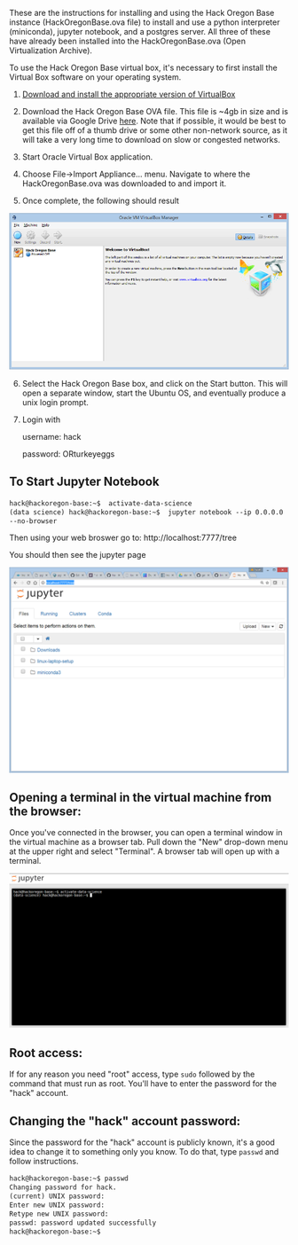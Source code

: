 These are the instructions for installing and using the Hack Oregon Base instance (HackOregonBase.ova file) to install and use a python interpreter (miniconda), jupyter notebook, and a postgres server.  All three of these have already been installed into the HackOregonBase.ova (Open Virtualization Archive).

To use the Hack Oregon Base virtual box, it's necessary to first install the Virtual Box software on your operating system.   

1. [Download and install the appropriate version of VirtualBox](https://www.virtualbox.org/wiki/Downloads)

2. Download the Hack Oregon Base OVA file.   This file is ~4gb in size and is available via Google Drive [here](https://drive.google.com/open?id=0B2VTjTSmFU2lWnJUQTR3T3NQdTg).   Note that if possible, it would be best to get this file off of a thumb drive or some other non-network source, as it will take a very long time to download on slow or congested networks.

3. Start Oracle Virtual Box application.   

4. Choose File->Import Appliance... menu.   Navigate to where the HackOregonBase.ova was downloaded to and import it.

5. Once complete, the following should result

![virtualbox1.jpg](virtualbox1.png)

6.  Select the Hack Oregon Base box, and click on the Start button.  This will open a separate window, start the Ubuntu OS, and eventually produce a unix login prompt.

7. Login with 

    username: hack 
    
    password: ORturkeyeggs

## To Start Jupyter Notebook

    hack@hackoregon-base:~$  activate-data-science
    (data science) hack@hackoregon-base:~$  jupyter notebook --ip 0.0.0.0 --no-browser

Then using your web broswer go to: http://localhost:7777/tree

You should then see the jupyter page

![virtualbox3.png](virtualbox3.png)

## Opening a terminal in the virtual machine from the browser:
Once you've connected in the browser, you can open a terminal window in the virtual machine as a browser tab. Pull down the "New" drop-down menu at the upper right and select "Terminal". A browser tab will open up with a terminal.

![jupyter-terminal.png](jupyter-terminal.png)

## Root access:
If for any reason you need "root" access, type `sudo` followed by the command that must run as root. You'll have to enter the password for the "hack" account.

## Changing the "hack" account password:
Since the password for the "hack" account is publicly known, it's a good idea to change it to something only you know. To do that, type `passwd` and follow instructions.

```
hack@hackoregon-base:~$ passwd
Changing password for hack.
(current) UNIX password: 
Enter new UNIX password: 
Retype new UNIX password: 
passwd: password updated successfully
hack@hackoregon-base:~$ 
```
